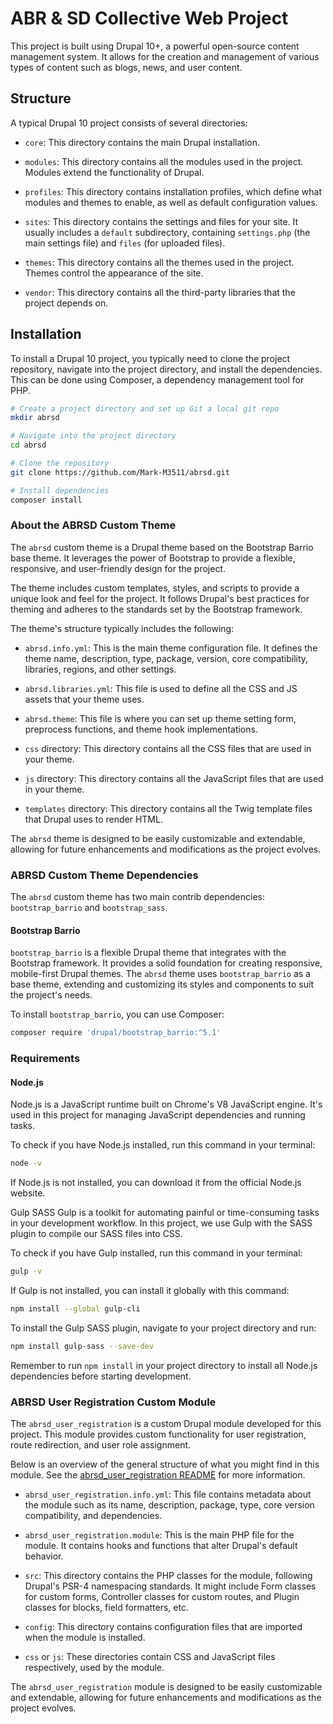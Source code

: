# ABR & SD Collective Web Project

This project is built using Drupal 10+, a powerful open-source content management system. It allows for the creation and management of various types of content such as blogs, news, and user content.

## Structure

A typical Drupal 10 project consists of several directories:

- `core`: This directory contains the main Drupal installation.

- `modules`: This directory contains all the modules used in the project. Modules extend the functionality of Drupal.

- `profiles`: This directory contains installation profiles, which define what modules and themes to enable, as well as default configuration values.

- `sites`: This directory contains the settings and files for your site. It usually includes a `default` subdirectory, containing `settings.php` (the main settings file) and `files` (for uploaded files).

- `themes`: This directory contains all the themes used in the project. Themes control the appearance of the site.

- `vendor`: This directory contains all the third-party libraries that the project depends on.

## Installation

To install a Drupal 10 project, you typically need to clone the project repository, navigate into the project directory, and install the dependencies. This can be done using Composer, a dependency management tool for PHP.

```bash
# Create a project directory and set up Git a local git repo
mkdir abrsd

# Navigate into the project directory
cd abrsd

# Clone the repository
git clone https://github.com/Mark-M3511/abrsd.git

# Install dependencies
composer install
```

### About the ABRSD Custom Theme

The `abrsd` custom theme is a Drupal theme based on the Bootstrap Barrio base theme. It leverages the power of Bootstrap to provide a flexible, responsive, and user-friendly design for the project.

The theme includes custom templates, styles, and scripts to provide a unique look and feel for the project. It follows Drupal's best practices for theming and adheres to the standards set by the Bootstrap framework.

The theme's structure typically includes the following:

- `abrsd.info.yml`: This is the main theme configuration file. It defines the theme name, description, type, package, version, core compatibility, libraries, regions, and other settings.

- `abrsd.libraries.yml`: This file is used to define all the CSS and JS assets that your theme uses.

- `abrsd.theme`: This file is where you can set up theme setting form, preprocess functions, and theme hook implementations.

- `css` directory: This directory contains all the CSS files that are used in your theme.

- `js` directory: This directory contains all the JavaScript files that are used in your theme.

- `templates` directory: This directory contains all the Twig template files that Drupal uses to render HTML.

The `abrsd` theme is designed to be easily customizable and extendable, allowing for future enhancements and modifications as the project evolves.

### ABRSD Custom Theme Dependencies

The `abrsd` custom theme has two main contrib dependencies: `bootstrap_barrio` and `bootstrap_sass`.

#### Bootstrap Barrio

`bootstrap_barrio` is a flexible Drupal theme that integrates with the Bootstrap framework. It provides a solid foundation for creating responsive, mobile-first Drupal themes. The `abrsd` theme uses `bootstrap_barrio` as a base theme, extending and customizing its styles and components to suit the project's needs.

To install `bootstrap_barrio`, you can use Composer:

```bash
composer require 'drupal/bootstrap_barrio:^5.1'
```
### Requirements

#### Node.js

Node.js is a JavaScript runtime built on Chrome's V8 JavaScript engine. It's used in this project for managing JavaScript dependencies and running tasks.

To check if you have Node.js installed, run this command in your terminal:

```bash
node -v
```
If Node.js is not installed, you can download it from the official Node.js website.

Gulp SASS
Gulp is a toolkit for automating painful or time-consuming tasks in your development workflow. In this project, we use Gulp with the SASS plugin to compile our SASS files into CSS.

To check if you have Gulp installed, run this command in your terminal:

```bash
gulp -v
```
If Gulp is not installed, you can install it globally with this command:

```bash
npm install --global gulp-cli
```
To install the Gulp SASS plugin, navigate to your project directory and run:

```bash
npm install gulp-sass --save-dev
```
Remember to run ```npm install``` in your project directory to install all Node.js dependencies before starting development.

### ABRSD User Registration Custom Module

The `abrsd_user_registration` is a custom Drupal module developed for this project. This module provides custom functionality for user registration, route redirection, and user role assignment.

Below is an overview of the general structure of what you might find in this module. See the [abrsd_user_registration README](./web/modules/custom/abrsd_user_registration/README.md) for more information.

- `abrsd_user_registration.info.yml`: This file contains metadata about the module such as its name, description, package, type, core version compatibility, and dependencies.

- `abrsd_user_registration.module`: This is the main PHP file for the module. It contains hooks and functions that alter Drupal's default behavior.

- `src`: This directory contains the PHP classes for the module, following Drupal's PSR-4 namespacing standards. It might include Form classes for custom forms, Controller classes for custom routes, and Plugin classes for blocks, field formatters, etc.

- `config`: This directory contains configuration files that are imported when the module is installed.

<!-- - `templates`: This directory contains Twig template files for theming any custom output generated by the module. -->

- `css` or `js`: These directories contain CSS and JavaScript files respectively, used by the module.

The `abrsd_user_registration` module is designed to be easily customizable and extendable, allowing for future enhancements and modifications as the project evolves.
